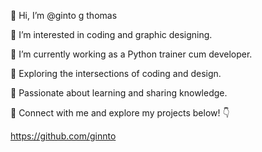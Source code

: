 👋 Hi, I’m @ginto g thomas

👀 I’m interested in coding and graphic designing.

🌱 I’m currently working as a Python trainer cum developer.

💼 Exploring the intersections of coding and design.

🚀 Passionate about learning and sharing knowledge.

🔗 Connect with me and explore my projects below! 👇

https://github.com/ginnto
